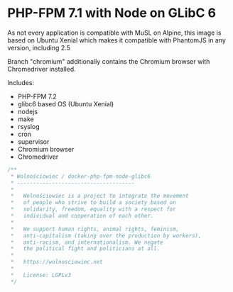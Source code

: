 PHP-FPM 7.1 with Node on GLibC 6
================================

As not every application is compatible with MuSL on Alpine, this image is based on Ubuntu Xenial
which makes it compatible with PhantomJS in any version, including 2.5

Branch "chromium" additionally contains the Chromium browser with Chromedriver installed.

Includes:
- PHP-FPM 7.2
- glibc6 based OS (Ubuntu Xenial)
- nodejs
- make
- rsyslog
- cron
- supervisor
- Chromium browser
- Chromedriver


```php
/**
 * Wolnościowiec / docker-php-fpm-node-glibc6
 * -------------------------------------
 *
 *   Wolnościowiec is a project to integrate the movement
 *   of people who strive to build a society based on
 *   solidarity, freedom, equality with a respect for
 *   individual and cooperation of each other.
 *
 *   We support human rights, animal rights, feminism,
 *   anti-capitalism (taking over the production by workers),
 *   anti-racism, and internationalism. We negate
 *   the political fight and politicians at all.
 *
 *   https://wolnosciowiec.net
 *
 *   License: LGPLv3
 */
```
